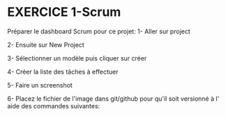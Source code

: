 # EXERCICE 1-Scrum
Préparer le dashboard Scrum pour ce projet:
1- Aller sur project

2- Ensuite sur New Project

3- Sélectionner un modèle puis cliquer sur créer

4- Créer la liste des tâches à effectuer

5- Faire un screenshot

6- Placez le fichier de l'image dans git/github pour qu'il soit versionné à l' aide des commandes suivantes:
